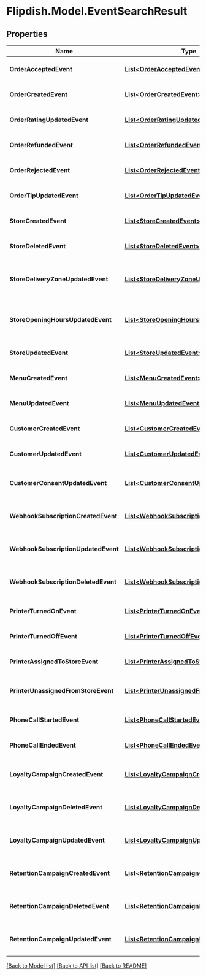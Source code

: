 # Flipdish.Model.EventSearchResult
## Properties

Name | Type | Description | Notes
------------ | ------------- | ------------- | -------------
**OrderAcceptedEvent** | [**List&lt;OrderAcceptedEvent&gt;**](OrderAcceptedEvent.md) | Order accepted events | [optional] 
**OrderCreatedEvent** | [**List&lt;OrderCreatedEvent&gt;**](OrderCreatedEvent.md) | Order created events | [optional] 
**OrderRatingUpdatedEvent** | [**List&lt;OrderRatingUpdatedEvent&gt;**](OrderRatingUpdatedEvent.md) | Order rating updated events | [optional] 
**OrderRefundedEvent** | [**List&lt;OrderRefundedEvent&gt;**](OrderRefundedEvent.md) | Order refunded events | [optional] 
**OrderRejectedEvent** | [**List&lt;OrderRejectedEvent&gt;**](OrderRejectedEvent.md) | Order rejected events | [optional] 
**OrderTipUpdatedEvent** | [**List&lt;OrderTipUpdatedEvent&gt;**](OrderTipUpdatedEvent.md) | Order tip updated events | [optional] 
**StoreCreatedEvent** | [**List&lt;StoreCreatedEvent&gt;**](StoreCreatedEvent.md) | Store created events | [optional] 
**StoreDeletedEvent** | [**List&lt;StoreDeletedEvent&gt;**](StoreDeletedEvent.md) | Store deleted events | [optional] 
**StoreDeliveryZoneUpdatedEvent** | [**List&lt;StoreDeliveryZoneUpdatedEvent&gt;**](StoreDeliveryZoneUpdatedEvent.md) | Store delivery zone updated events | [optional] 
**StoreOpeningHoursUpdatedEvent** | [**List&lt;StoreOpeningHoursUpdatedEvent&gt;**](StoreOpeningHoursUpdatedEvent.md) | Store opening hours updated events | [optional] 
**StoreUpdatedEvent** | [**List&lt;StoreUpdatedEvent&gt;**](StoreUpdatedEvent.md) | Store updated events | [optional] 
**MenuCreatedEvent** | [**List&lt;MenuCreatedEvent&gt;**](MenuCreatedEvent.md) | Menu created events | [optional] 
**MenuUpdatedEvent** | [**List&lt;MenuUpdatedEvent&gt;**](MenuUpdatedEvent.md) | Menu updated events | [optional] 
**CustomerCreatedEvent** | [**List&lt;CustomerCreatedEvent&gt;**](CustomerCreatedEvent.md) | Customer created events | [optional] 
**CustomerUpdatedEvent** | [**List&lt;CustomerUpdatedEvent&gt;**](CustomerUpdatedEvent.md) | Customer updated events | [optional] 
**CustomerConsentUpdatedEvent** | [**List&lt;CustomerConsentUpdatedEvent&gt;**](CustomerConsentUpdatedEvent.md) | Customer consent updated events | [optional] 
**WebhookSubscriptionCreatedEvent** | [**List&lt;WebhookSubscriptionCreatedEvent&gt;**](WebhookSubscriptionCreatedEvent.md) | Webhook subscription created events | [optional] 
**WebhookSubscriptionUpdatedEvent** | [**List&lt;WebhookSubscriptionUpdatedEvent&gt;**](WebhookSubscriptionUpdatedEvent.md) | Webhook subscription updated events | [optional] 
**WebhookSubscriptionDeletedEvent** | [**List&lt;WebhookSubscriptionDeletedEvent&gt;**](WebhookSubscriptionDeletedEvent.md) | Webhook subscription deleted events | [optional] 
**PrinterTurnedOnEvent** | [**List&lt;PrinterTurnedOnEvent&gt;**](PrinterTurnedOnEvent.md) | Printer turned ON event | [optional] 
**PrinterTurnedOffEvent** | [**List&lt;PrinterTurnedOffEvent&gt;**](PrinterTurnedOffEvent.md) | Printer turned OFF event | [optional] 
**PrinterAssignedToStoreEvent** | [**List&lt;PrinterAssignedToStoreEvent&gt;**](PrinterAssignedToStoreEvent.md) | Printer assigned to store event | [optional] 
**PrinterUnassignedFromStoreEvent** | [**List&lt;PrinterUnassignedFromStoreEvent&gt;**](PrinterUnassignedFromStoreEvent.md) | Printer unassigned from store event | [optional] 
**PhoneCallStartedEvent** | [**List&lt;PhoneCallStartedEvent&gt;**](PhoneCallStartedEvent.md) | Phone call started event | [optional] 
**PhoneCallEndedEvent** | [**List&lt;PhoneCallEndedEvent&gt;**](PhoneCallEndedEvent.md) | Phone call ended event | [optional] 
**LoyaltyCampaignCreatedEvent** | [**List&lt;LoyaltyCampaignCreatedEvent&gt;**](LoyaltyCampaignCreatedEvent.md) | Loyalty campaign created event | [optional] 
**LoyaltyCampaignDeletedEvent** | [**List&lt;LoyaltyCampaignDeletedEvent&gt;**](LoyaltyCampaignDeletedEvent.md) | Loyalty campaign deleted event | [optional] 
**LoyaltyCampaignUpdatedEvent** | [**List&lt;LoyaltyCampaignUpdatedEvent&gt;**](LoyaltyCampaignUpdatedEvent.md) | Loyalty campaign updated event | [optional] 
**RetentionCampaignCreatedEvent** | [**List&lt;RetentionCampaignCreatedEvent&gt;**](RetentionCampaignCreatedEvent.md) | Retention campaign created event | [optional] 
**RetentionCampaignDeletedEvent** | [**List&lt;RetentionCampaignDeletedEvent&gt;**](RetentionCampaignDeletedEvent.md) | Retention campaign deleted event | [optional] 
**RetentionCampaignUpdatedEvent** | [**List&lt;RetentionCampaignUpdatedEvent&gt;**](RetentionCampaignUpdatedEvent.md) | Retention campaign updated event | [optional] 

[[Back to Model list]](../README.md#documentation-for-models) [[Back to API list]](../README.md#documentation-for-api-endpoints) [[Back to README]](../README.md)

